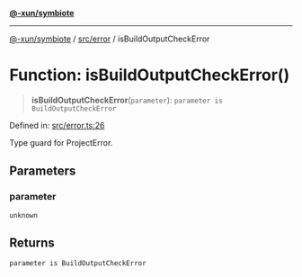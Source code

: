[**@-xun/symbiote**](../../../README.md)

***

[@-xun/symbiote](../../../README.md) / [src/error](../README.md) / isBuildOutputCheckError

# Function: isBuildOutputCheckError()

> **isBuildOutputCheckError**(`parameter`): `parameter is BuildOutputCheckError`

Defined in: [src/error.ts:26](https://github.com/Xunnamius/symbiote/blob/16e65ca9568c2c290d9cbc170fcee40ca3a63520/src/error.ts#L26)

Type guard for ProjectError.

## Parameters

### parameter

`unknown`

## Returns

`parameter is BuildOutputCheckError`
